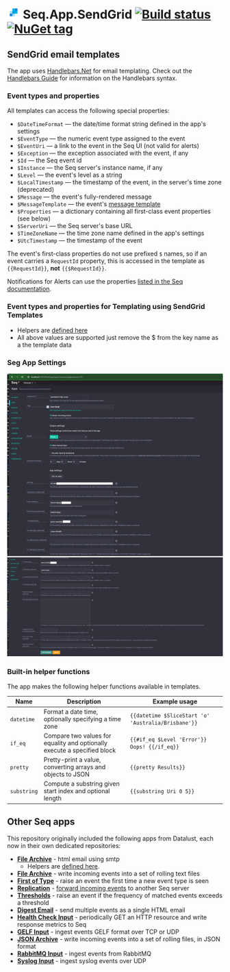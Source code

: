 # <img src="https://raw.githubusercontent.com/JasonSweatt/seq-app-sendgrid/main/.github/images/seq-app-sendGrid.png" width="30" /> Seq.App.SendGrid [![Build status](https://github.com/JasonSweatt/seq-app-sendgrid/actions/workflows/publish-nuget.yaml/badge.svg?branch=1.0.1)](https://ci.appveyor.com/project/JasonSweatt/seq-app-sendgrid) [![NuGet tag](https://img.shields.io/badge/nuget-seq_app-purple)](https://www.nuget.org/packages?q=seq-app)

## SendGrid email templates

The app uses [Handlebars.Net](https://github.com/Handlebars-Net/Handlebars.Net) for email templating. Check out the [Handlebars Guide](https://handlebarsjs.com/guide/) for information on the Handlebars syntax.

### Event types and properties

All templates can access the following special properties:

 * `$DateTimeFormat` &mdash; the date/time format string defined in the app's settings
 * `$EventType` &mdash; the numeric event type assigned to the event
 * `$EventUri` &mdash; a link to the event in the Seq UI (not valid for alerts)
 * `$Exception` &mdash; the exception associated with the event, if any
 * `$Id` &mdash; the Seq event id
 * `$Instance` &mdash; the Seq server's instance name, if any
 * `$Level` &mdash; the event's level as a string
 * `$LocalTimestamp` &mdash; the timestamp of the event, in the server's time zone (deprecated)
 * `$Message` &mdash; the event's fully-rendered message
 * `$MessageTemplate` &mdash; the event's [message template](https://messagetemplates.org)
 * `$Properties` &mdash; a dictionary containing all first-class event properties (see below)
 * `$ServerUri` &mdash; the Seq server's base URL
 * `$TimeZoneName` &mdash; the time zone name defined in the app's settings
 * `$UtcTimestamp` &mdash; the timestamp of the event

The event's first-class properties do not use prefixed `$` names, so if an event carries a `RequestId` property, this is accessed in the template as `{{RequestId}}`, **not** `{{$RequestId}}`.

Notifications for Alerts can use the properties [listed in the Seq documentation](https://docs.datalust.co/docs/alert-properties).

### Event types and properties for Templating using SendGrid Templates

* Helpers are [defined here](https://docs.sendgrid.com/for-developers/sending-email/using-handlebars#combined-examples)
* All above values are supported just remove the $ from the key name as a the template data

### Seg App Settings

<img src="https://raw.githubusercontent.com/JasonSweatt/seq-app-sendgrid/main/.github/images/seq-app-screenshot-1.png" />

<img src="https://raw.githubusercontent.com/JasonSweatt/seq-app-sendgrid/main/.github/images/seq-app-screenshot-2.png" />

### Built-in helper functions

The app makes the following helper functions available in templates.

| Name | Description | Example usage |
| --- | --- | --- |
| `datetime` | Format a date time, optionally specifying a time zone | `{{datetime $SliceStart 'o' 'Australia/Brisbane'}}` |
| `if_eq` | Compare two values for equality and optionally execute a specified block | `{{#if_eq $Level 'Error'}} Oops! {{/if_eq}}` |
| `pretty` | Pretty-print a value, converting arrays and objects to JSON | `{{pretty Results}}` |
| `substring` | Compute a substring given start index and optional length | `{{substring Uri 0 5}}` |


## Other Seq apps

This repository originally included the following apps from Datalust, each now in their own dedicated repositories:

 * **[File Archive](https://github.com/datalust/seq-app-htmlemail)** - html email using smtp
   * Helpers are [defined here](https://github.com/datalust/seq-app-htmlemail/blob/dev/src/Seq.App.EmailPlus/HandlebarsHelpers.cs).
 * **[File Archive](https://github.com/datalust/seq-app-filearchive)** - write incoming events into a set of rolling text files
 * **[First of Type](https://github.com/datalust/seq-app-firstoftype)** - raise an event the first time a new event type is seen
 * **[Replication](https://github.com/datalust/seq-app-replication)** - [forward incoming events](https://docs.datalust.co/docs/event-forwarding) to another Seq server
 * **[Thresholds](https://github.com/datalust/seq-app-thresholds)** - raise an event if the frequency of matched events exceeds a threshold
 * **[Digest Email](https://github.com/datalust/seq-app-digestemail)** - send multiple events as a single HTML email
 * **[Health Check Input](https://github.com/datalust/seq-input-healthcheck)** - periodically GET an HTTP resource and write response metrics to Seq
 * **[GELF Input](https://github.com/datalust/sqelf)** - ingest events GELF format over TCP or UDP
 * **[JSON Archive](https://github.com/datalust/seq-app-jsonarchive)** - write incoming events into a set of rolling files, in JSON format
 * **[RabbitMQ Input](https://github.com/datalust/seq-input-rabbitmq)** - ingest events from RabbitMQ
 * **[Syslog Input](https://github.com/datalust/squiflog)** - ingest syslog events over UDP
